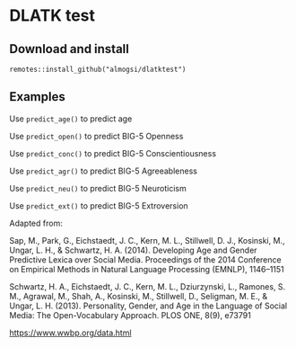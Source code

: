 # DLATK test

## Download and install
`remotes::install_github("almogsi/dlatktest")`


## Examples

Use `predict_age()` to predict age

Use `predict_open()` to predict BIG-5 Openness

Use `predict_conc()` to predict BIG-5 Conscientiousness 

Use `predict_agr()` to predict  BIG-5 Agreeableness 

Use `predict_neu()` to predict  BIG-5 Neuroticism 

Use `predict_ext()` to predict  BIG-5 Extroversion


Adapted from:

Sap, M., Park, G., Eichstaedt, J. C., Kern, M. L., Stillwell, D. J., Kosinski, M., Ungar, L. H., & Schwartz, H. A. (2014). Developing Age and Gender Predictive Lexica over Social Media. Proceedings of the 2014 Conference on Empirical Methods in Natural Language Processing (EMNLP), 1146–1151

Schwartz, H. A., Eichstaedt, J. C., Kern, M. L., Dziurzynski, L., Ramones, S. M., Agrawal, M., Shah, A., Kosinski, M., Stillwell, D., Seligman, M. E., & Ungar, L. H. (2013). Personality, Gender, and Age in the Language of Social Media: The Open-Vocabulary Approach. PLOS ONE, 8(9), e73791

https://www.wwbp.org/data.html
